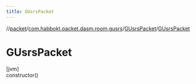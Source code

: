 ```yaml
---
title: GUsrsPacket
---
```

//[packet](../../../index.html)/[com.habbokt.packet.dasm.room.gusrs](../index.html)/[GUsrsPacket](index.html)/[GUsrsPacket](-g-usrs-packet.html)



# GUsrsPacket



[jvm]\
constructor()




